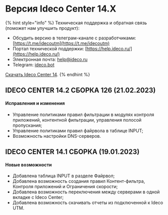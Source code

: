 # Версия Ideco Center 14.Х

{% hint style="info" %}
Техническая поддержка и обратная связь (поможет нам улучшить продукт):
* Обсудить версию в телеграм-канале с разработчиками: [https://t.me/idecoutm](https://t.me/idecoutm)
* Портал технической поддержки: [https://help.ideco.ru/](https://help.ideco.ru/)
* Электронная почта: help@ideco.ru
* Telegram: [ideco.bot](https://telegram.im/@ideco_support_bot)

[Скачать Ideco Center 14](https://my.ideco.ru/). 
{% endhint %}

## IDECO CENTER 14.2 СБОРКА 126 (21.02.2023)

#### Исправления и изменения

* Управление политиками правил фильтрации в модулях контроля приложений, контентной фильтрации, управления полосой пропускания;
* Управление политиками правил файрвола в таблице INPUT;
* Возможность настройки DNS-серверов.

## IDECO CENTER 14.1 СБОРКА (19.01.2023)

#### Новые возможности

* Добавлена таблица INPUT в разделе Файрвол;
* Добавлена возможность создания правил Контент-фильтра, Контроля приложений и Ограничения скорости;
* Добавлена возможность переключения между серверами в одной вкладке с Ideco Center;
* Добавлена возможность скачивать отчеты из подключенной к Ideco UTM.
